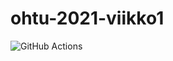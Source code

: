 # ohtu-2021-viikko1

![GitHub Actions](https://github.com/mjjs/ohtu-2021-viikko1/workflows/CI/badge.svg)
